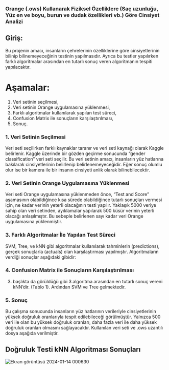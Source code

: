 ### Orange (.ows) Kullanarak Fiziksel Özelliklere (Saç uzunluğu, Yüz en ve boyu, burun ve dudak özellikleri vb.) Göre Cinsiyet Analizi

## Giriş:
Bu projenin amacı, insanların çehrelerinin özelliklerine göre cinsiyetlerinin bilinip bilinemeyeceğinin testinin yapılmasıdır. Ayrıca bu testler yapılırken farklı algoritmalar arasından en tutarlı sonuç veren algoritmanın tespiti yapılacaktır.

# Aşamalar:
1.	Veri setinin seçilmesi,
2.	Veri setinin Orange uygulamasına yüklenmesi,
3.	Farklı algoritmalar kullanılarak yapılan test süreci,
4.	Confusion Matrix ile sonuçların karşılaştırılması,
5.	Sonuç.
### 1.	Veri Setinin Seçilmesi
Veri seti seçilirken farklı kaynaklar taranır ve veri seti kaynağı olarak Kaggle belirlenir. Kaggle üzerinde bir gözden geçirme sonucunda “gender classification” veri seti seçilir. Bu veri setinin amacı, insanların yüz hatlarına bakılarak cinsiyetlerinin belirlenip belirlenemeyeceğidir. Eğer sonuç olumlu olur ise bir kamera ile bir insanın cinsiyeti anlık olarak bilinebilecektir.
### 2.	Veri Setinin Orange Uygulamasına Yüklenmesi
Veri seti Orange uygulamasına yüklenmeden önce, “Test and Score” aşamasının olabildiğince kısa sürede olabildiğince tutarlı sonuçları vermesi için, ne kadar verinin yeterli olacağının testi yapılır. Yaklaşık 5000 veriye sahip olan veri setinden, ayıklamalar yapılarak 500 küsür verinin yeterli olacağı anlaşılmıştır. Bu sebeple belirlenen sayı kadar veri Orange uygulamasına yüklenmiştir.
### 3.	Farklı Algoritmalar İle Yapılan Test Süreci
SVM, Tree, ve kNN gibi algoritmalar kullanılarak tahminlerin (predictions), gerçek sonuçlarla (actuals) olan karşılaştırması yapılmıştır. Algoritmaların verdiği sonuçlar aşağıdaki gibidir: 
### 4.	Confusion Matrix ile Sonuçların Karşılaştırılması
3. başlıkta da görüldüğü gibi 3 algoritma arasından en tutarlı sonuç vereni kNN’dir. (Tablo 1). Ardından SVM ve Tree gelmektedir.       
### 5. Sonuç
Bu çalışma sonucunda insanların yüz hatlarının verileriyle cinsiyetlerinin yüksek doğruluk oranlarıyla tespit edilebileceği görülmüştür. Yalnızca 500 veri ile olan bu yüksek doğruluk oranları, daha fazla veri ile daha yüksek doğruluk oranları olmasını sağlayacaktır. Kullanılan veri seti ve .ows uzantılı dosya aşağıda verilmiştir.

## Doğruluk Testi kNN Algoritması Sonuçları

![Ekran görüntüsü 2024-01-14 000630](https://github.com/bilgehandl/Orange-ile-Veri-Analizi/assets/155401177/a225a753-5d90-448e-a6de-62dea60e5217)
